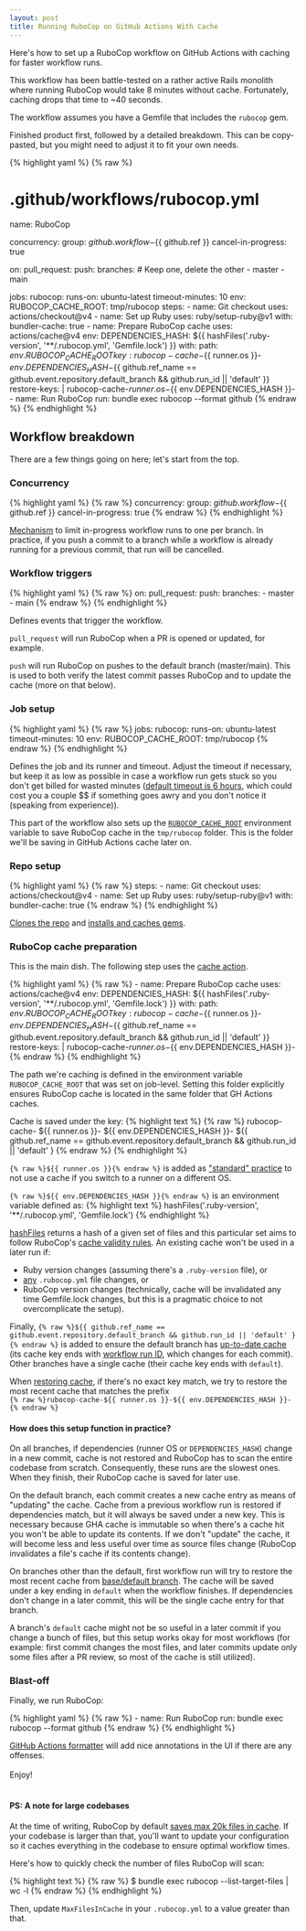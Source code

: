 ```yaml
---
layout: post
title: Running RuboCop on GitHub Actions With Cache
---
```


Here's how to set up a RuboCop workflow on GitHub Actions with caching for faster workflow runs.

This workflow has been battle-tested on a rather active Rails monolith where running RuboCop would take 8 minutes without cache. Fortunately, caching drops that time to ~40 seconds.

The workflow assumes you have a Gemfile that includes the `rubocop` gem.

Finished product first, followed by a detailed breakdown. This can be copy-pasted, but you might need to adjust it to fit your own needs.

{% highlight yaml %}
{% raw %}
# .github/workflows/rubocop.yml
name: RuboCop

concurrency:
  group: ${{ github.workflow }}-${{ github.ref }}
  cancel-in-progress: true

on:
  pull_request:
  push:
    branches: # Keep one, delete the other
      - master
      - main

jobs:
  rubocop:
    runs-on: ubuntu-latest
    timeout-minutes: 10
    env:
      RUBOCOP_CACHE_ROOT: tmp/rubocop
    steps:
      - name: Git checkout
        uses: actions/checkout@v4
      - name: Set up Ruby
        uses: ruby/setup-ruby@v1
        with:
          bundler-cache: true
      - name: Prepare RuboCop cache
        uses: actions/cache@v4
        env:
          DEPENDENCIES_HASH: ${{ hashFiles('.ruby-version', '**/.rubocop.yml', 'Gemfile.lock') }}
        with:
          path: ${{ env.RUBOCOP_CACHE_ROOT }}
          key: rubocop-cache-${{ runner.os }}-${{ env.DEPENDENCIES_HASH }}-${{ github.ref_name == github.event.repository.default_branch && github.run_id || 'default' }}
          restore-keys: |
            rubocop-cache-${{ runner.os }}-${{ env.DEPENDENCIES_HASH }}-
      - name: Run RuboCop
        run: bundle exec rubocop --format github
{% endraw %}
{% endhighlight %}

## Workflow breakdown

There are a few things going on here; let's start from the top.

### Concurrency

{% highlight yaml %}
{% raw %}
concurrency:
  group: ${{ github.workflow }}-${{ github.ref }}
  cancel-in-progress: true
{% endraw %}
{% endhighlight %}

[Mechanism](https://docs.github.com/en/actions/writing-workflows/workflow-syntax-for-github-actions#example-using-concurrency-and-the-default-behavior) to limit in-progress workflow runs to one per branch. In practice, if you push a commit to a branch while a workflow is already running for a previous commit, that run will be cancelled.

### Workflow triggers

{% highlight yaml %}
{% raw %}
on:
  pull_request:
  push:
    branches:
      - master
      - main
{% endraw %}
{% endhighlight %}

Defines events that trigger the workflow.

`pull_request` will run RuboCop when a PR is opened or updated, for example.

`push` will run RuboCop on pushes to the default branch (master/main). This is used to both verify the latest commit passes RuboCop and to update the cache (more on that below).

### Job setup

{% highlight yaml %}
{% raw %}
jobs:
  rubocop:
    runs-on: ubuntu-latest
    timeout-minutes: 10
    env:
      RUBOCOP_CACHE_ROOT: tmp/rubocop
{% endraw %}
{% endhighlight %}

Defines the job and its runner and timeout. Adjust the timeout if necessary, but keep it as low as possible in case a workflow run gets stuck so you don't get billed for wasted minutes ([default timeout is 6 hours](https://docs.github.com/en/actions/writing-workflows/workflow-syntax-for-github-actions#jobsjob_idtimeout-minutes), which could cost you a couple $$ if something goes awry and you don't notice it (speaking from experience)).

This part of the workflow also sets up the [`RUBOCOP_CACHE_ROOT`](https://docs.rubocop.org/rubocop/usage/caching.html#cache-path) environment variable to save RuboCop cache in the `tmp/rubocop` folder. This is the folder we'll be saving in GitHub Actions cache later on.

### Repo setup

{% highlight yaml %}
{% raw %}
    steps:
      - name: Git checkout
        uses: actions/checkout@v4
      - name: Set up Ruby
        uses: ruby/setup-ruby@v1
        with:
          bundler-cache: true
{% endraw %}
{% endhighlight %}

[Clones the repo](https://github.com/actions/checkout) and [installs and caches gems](https://github.com/ruby/setup-ruby/).

### RuboCop cache preparation

This is the main dish. The following step uses the [cache action](https://github.com/actions/cache).

{% highlight yaml %}
{% raw %}
      - name: Prepare RuboCop cache
        uses: actions/cache@v4
        env:
          DEPENDENCIES_HASH: ${{ hashFiles('.ruby-version', '**/.rubocop.yml', 'Gemfile.lock') }}
        with:
          path: ${{ env.RUBOCOP_CACHE_ROOT }}
          key: rubocop-cache-${{ runner.os }}-${{ env.DEPENDENCIES_HASH }}-${{ github.ref_name == github.event.repository.default_branch && github.run_id || 'default' }}
          restore-keys: |
            rubocop-cache-${{ runner.os }}-${{ env.DEPENDENCIES_HASH }}-
{% endraw %}
{% endhighlight %}

The path we're caching is defined in the environment variable `RUBOCOP_CACHE_ROOT` that was set on job-level. Setting this folder explicitly ensures RuboCop cache is located in the same folder that GH Actions caches.

Cache is saved under the key:
{% highlight text %}
{% raw %}
rubocop-cache-
${{ runner.os }}-
${{ env.DEPENDENCIES_HASH }}-
${{ github.ref_name == github.event.repository.default_branch && github.run_id || 'default' }
{% endraw %}
{% endhighlight %}

`{% raw %}${{ runner.os }}{% endraw %}` is added as ["standard" practice](https://github.com/actions/cache?tab=readme-ov-file#example-cache-workflow) to not use a cache if you switch to a runner on a different OS.

`{% raw %}${{ env.DEPENDENCIES_HASH }}{% endraw %}` is an environment variable defined as:
{% highlight text %}
hashFiles('.ruby-version', '**/.rubocop.yml', 'Gemfile.lock')
{% endhighlight %}

[hashFiles](https://docs.github.com/en/actions/writing-workflows/choosing-what-your-workflow-does/evaluate-expressions-in-workflows-and-actions#hashfiles) returns a hash of a given set of files and this particular set aims to follow RuboCop's [cache validity rules](https://docs.rubocop.org/rubocop/usage/caching.html#cache-validity). An existing cache won't be used in a later run if:
<ul>
<li>Ruby version changes (assuming there's a <code>.ruby-version</code> file), or</li>
<li><a href="https://docs.rubocop.org/rubocop/configuration.html#config-file-locations">any</a> <code>.rubocop.yml</code> file changes, or</li>
<li>RuboCop version changes (technically, cache will be invalidated any time Gemfile.lock changes, but this is a pragmatic choice to not overcomplicate the setup).</li>
</ul>

Finally, `{% raw %}${{ github.ref_name == github.event.repository.default_branch && github.run_id || 'default' }{% endraw %}` is added to ensure the default branch has [up-to-date cache](https://github.com/actions/cache/blob/main/tips-and-workarounds.md#update-a-cache) (its cache key ends with [workflow run ID](https://docs.github.com/en/actions/writing-workflows/choosing-what-your-workflow-does/accessing-contextual-information-about-workflow-runs#github-context), which changes for each commit). Other branches have a single cache (their cache key ends with `default`).

When [restoring cache](https://docs.github.com/en/actions/writing-workflows/choosing-what-your-workflow-does/caching-dependencies-to-speed-up-workflows#matching-a-cache-key), if there's no exact key match, we try to restore the most recent cache that matches the prefix<br />
`{% raw %}rubocop-cache-${{ runner.os }}-${{ env.DEPENDENCIES_HASH }}-{% endraw %}`

#### How does this setup function in practice?

On all branches, if dependencies (runner OS or `DEPENDENCIES_HASH`) change in a new commit, cache is not restored and RuboCop has to scan the entire codebase from scratch. Consequently, these runs are the slowest ones. When they finish, their RuboCop cache is saved for later use.

On the default branch, each commit creates a new cache entry as means of "updating" the cache. Cache from a previous workflow run is restored if dependencies match, but it will always be saved under a new key. This is necessary because GHA cache is immutable so when there's a cache hit you won't be able to update its contents. If we don't "update" the cache, it will become less and less useful over time as source files change (RuboCop invalidates a file's cache if its contents change).

On branches other than the default, first workflow run will try to restore the most recent cache from [base/default branch](https://docs.github.com/en/actions/writing-workflows/choosing-what-your-workflow-does/caching-dependencies-to-speed-up-workflows#restrictions-for-accessing-a-cache). The cache will be saved under a key ending in `default` when the workflow finishes. If dependencies don't change in a later commit, this will be the single cache entry for that branch.

A branch's `default` cache might not be so useful in a later commit if you change a bunch of files, but this setup works okay for most workflows (for example: first commit changes the most files, and later commits update only some files after a PR review, so most of the cache is still utilized).

### Blast-off

Finally, we run RuboCop:

{% highlight yaml %}
{% raw %}
      - name: Run RuboCop
        run: bundle exec rubocop --format github
{% endraw %}
{% endhighlight %}

[GitHub Actions formatter](https://docs.rubocop.org/rubocop/formatters.html#github-actions-formatter) will add nice annotations in the UI if there are any offenses.
<br/>
<br/>
Enjoy!
<br/>
<br/>
#### PS: A note for large codebases

At the time of writing, RuboCop by default [saves max 20k files in cache](https://github.com/rubocop/rubocop/blob/b6678159b618a9274d56fd4a95310fa48f36666c/config/default.yml#L121). If your codebase is larger than that, you'll want to update your configuration so it caches everything in the codebase to ensure optimal workflow times.

Here's how to quickly check the number of files RuboCop will scan:

{% highlight text %}
{% raw %}
$ bundle exec rubocop --list-target-files | wc -l
{% endraw %}
{% endhighlight %}

Then, update `MaxFilesInCache` in your `.rubocop.yml` to a value greater than that.
